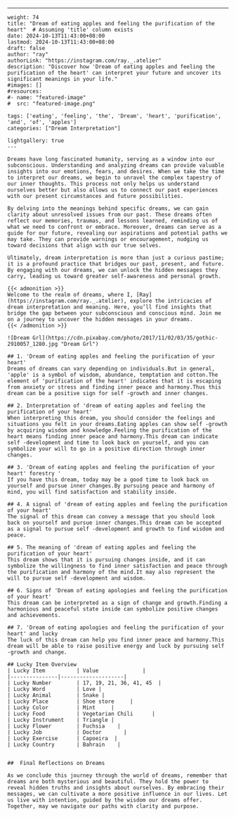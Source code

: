 ---
    weight: 74
    title: "Dream of eating apples and feeling the purification of the heart"  # Assuming 'title' column exists
    date: 2024-10-13T11:43:00+08:00
    lastmod: 2024-10-13T11:43:00+08:00
    draft: false
    author: "ray"
    authorLink: "https://instagram.com/ray._.atelier"
    description: "Discover how 'Dream of eating apples and feeling the purification of the heart' can interpret your future and uncover its significant meanings in your life."
    #images: []
    #resources:
    #- name: "featured-image"
    #  src: "featured-image.png"
    
    tags: ['eating', 'feeling', 'the', 'Dream', 'heart', 'purification', 'and', 'of', 'apples']
    categories: ["Dream Interpretation"]
    
    lightgallery: true
    ---
    
    Dreams have long fascinated humanity, serving as a window into our subconscious. Understanding and analyzing dreams can provide valuable insights into our emotions, fears, and desires. When we take the time to interpret our dreams, we begin to unravel the complex tapestry of our inner thoughts. This process not only helps us understand ourselves better but also allows us to connect our past experiences with our present circumstances and future possibilities.
    
    By delving into the meanings behind specific dreams, we can gain clarity about unresolved issues from our past. These dreams often reflect our memories, traumas, and lessons learned, reminding us of what we need to confront or embrace. Moreover, dreams can serve as a guide for our future, revealing our aspirations and potential paths we may take. They can provide warnings or encouragement, nudging us toward decisions that align with our true selves.
    
    Ultimately, dream interpretation is more than just a curious pastime; it is a profound practice that bridges our past, present, and future. By engaging with our dreams, we can unlock the hidden messages they carry, leading us toward greater self-awareness and personal growth.
    
    {{< admonition >}}
    Welcome to the realm of dreams, where I, [Ray](https://instagram.com/ray._.atelier), explore the intricacies of dream interpretation and meaning. Here, you’ll find insights that bridge the gap between your subconscious and conscious mind. Join me on a journey to uncover the hidden messages in your dreams.
    {{< /admonition >}}
    
    ![Dream Grl](https://cdn.pixabay.com/photo/2017/11/02/03/35/gothic-2910057_1280.jpg "Dream Grl")
    
    ## 1. 'Dream of eating apples and feeling the purification of your heart'
    Dreams of dreams can vary depending on individuals.But in general, 'apple' is a symbol of wisdom, abundance, temptation and cotton.The element of 'purification of the heart' indicates that it is escaping from anxiety or stress and finding inner peace and harmony.Thus this dream can be a positive sign for self -growth and inner changes.
    
    ## 2. Interpretation of 'dream of eating apples and feeling the purification of your heart'
    When interpreting this dream, you should consider the feelings and situations you felt in your dreams.Eating apples can show self -growth by acquiring wisdom and knowledge.Feeling the purification of the heart means finding inner peace and harmony.This dream can indicate self -development and time to look back on yourself, and you can symbolize your will to go in a positive direction through inner changes.
    
    ## 3. 'Dream of eating apples and feeling the purification of your heart' forestry '
    If you have this dream, today may be a good time to look back on yourself and pursue inner changes.By pursuing peace and harmony of mind, you will find satisfaction and stability inside.
    
    ## 4. A signal of 'dream of eating apples and feeling the purification of your heart'
    The signal of this dream can convey a message that you should look back on yourself and pursue inner changes.This dream can be accepted as a signal to pursue self -development and growth to find wisdom and peace.
    
    ## 5. The meaning of 'dream of eating apples and feeling the purification of your heart'
    This dream shows that it is pursuing changes inside, and it can symbolize the willingness to find inner satisfaction and peace through the purification and harmony of the mind.It may also represent the will to pursue self -development and wisdom.
    
    ## 6. Signs of 'Dream of eating apologies and feeling the purification of your heart'
    This dream can be interpreted as a sign of change and growth.Finding a harmonious and peaceful state inside can symbolize positive changes and achievements.
    
    ## 7. 'Dream of eating apologies and feeling the purification of your heart' and lucky
    The luck of this dream can help you find inner peace and harmony.This dream will be able to raise positive energy and luck by pursuing self -growth and change.
    
    ## Lucky Item Overview
    | Lucky Item          | Value              |
    |---------------|--------------------|
    | Lucky Number        | 17, 19, 21, 36, 41, 45  |
    | Lucky Word          | Love |
    | Lucky Animal        | Snake |
    | Lucky Place         | Shoe store     |
    | Lucky Color         | Mint     |
    | Lucky Food          | Vegetarian Chili      |
    | Lucky Instrument    | Triangle |
    | Lucky Flower        | Fuchsia    |
    | Lucky Job           | Doctor       |
    | Lucky Exercise      | Capoeira  |
    | Lucky Country       | Bahrain    |
    
    
    ##  Final Reflections on Dreams
    
    As we conclude this journey through the world of dreams, remember that dreams are both mysterious and beautiful. They hold the power to reveal hidden truths and insights about ourselves. By embracing their messages, we can cultivate a more positive influence in our lives. Let us live with intention, guided by the wisdom our dreams offer. Together, may we navigate our paths with clarity and purpose.
    